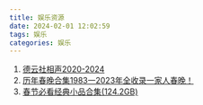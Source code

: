 ```yaml
---
title: 娱乐资源
date: 2024-02-01 12:02:59
tags: 娱乐
categories: 娱乐
---
```




1. [德云社相声2020-2024](https://pan.quark.cn/s/a3b14b0348b8#/list/share)
2. [历年春晚合集1983一2023年全收录一家人春晚！](https://pan.quark.cn/s/c5d3e98a0c7a#/list/share)
3. [春节必看经典小品合集(124.2GB)](https://pan.quark.cn/s/bd98922bad86#/list/share)